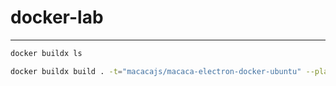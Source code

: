 # docker-lab

---

```bash
docker buildx ls
```

```bash
docker buildx build . -t="macacajs/macaca-electron-docker-ubuntu" --platform=linux/386
```
